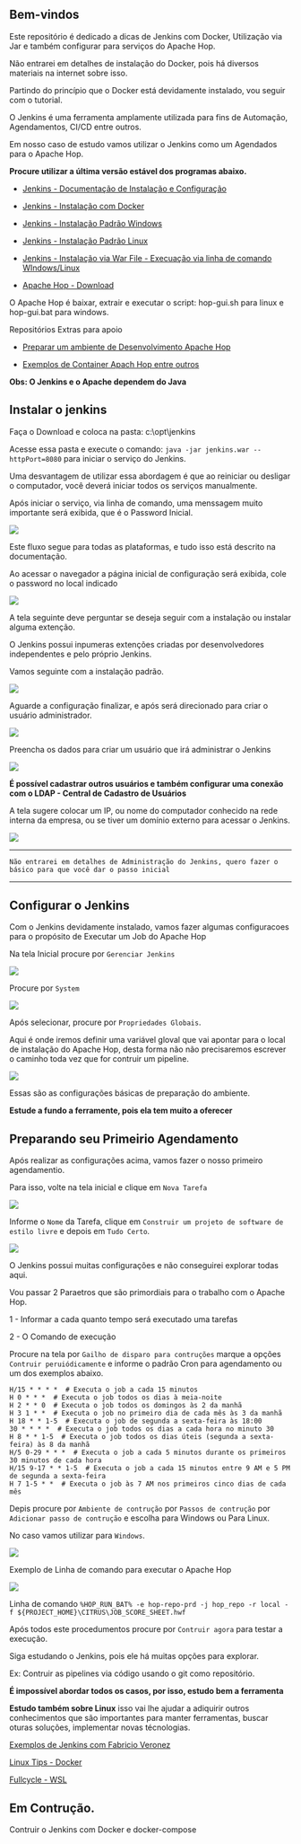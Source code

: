 ## Bem-vindos


Este repositório é dedicado a dicas de Jenkins com Docker, Utilização via Jar e também configurar para serviços do Apache Hop.


Não entrarei em detalhes de instalação do Docker, pois há diversos materiais na internet sobre isso.

Partindo do princípio que o Docker está devidamente instalado, vou seguir com o tutorial.


O Jenkins é uma ferramenta amplamente utilizada para fins de Automação, Agendamentos, CI/CD entre outros.

Em nosso caso de estudo vamos utilizar o Jenkins como um Agendados para o Apache Hop.


**Procure utilizar a última versão estável dos programas abaixo.**

- [Jenkins - Documentação de Instalação e Configuração](https://www.jenkins.io/doc/book/installing/)

- [Jenkins - Instalação com Docker](https://www.jenkins.io/doc/book/installing/docker/)

- [Jenkins - Instalação Padrão Windows](https://www.jenkins.io/doc/book/installing/windows/)

- [Jenkins - Instalação Padrão Linux](https://www.jenkins.io/doc/book/installing/linux/)


- [Jenkins - Instalação via War File - Execuação via linha de comando WIndows/Linux](https://www.jenkins.io/doc/book/installing/war-file/)

- [Apache Hop - Download](https://hop.apache.org/download/)


O Apache Hop é baixar, extrair e executar o script: hop-gui.sh para linux e hop-gui.bat para windows.

Repositórios Extras para apoio

- [Preparar um ambiente de Desenvolvimento Apache Hop](https://github.com/pauloricardoferreira/hop_configurar_local_desenvolvimento)

- [Exemplos de Container Apach Hop entre outros](https://github.com/pauloricardoferreira/stack_dados)


**Obs: O Jenkins e o Apache dependem do Java**

## Instalar o jenkins

Faça o Download e coloca na pasta: c:\opt\jenkins

Acesse essa pasta e execute o comando: ``java -jar jenkins.war --httpPort=8080`` para iniciar o serviço do Jenkins.

Uma desvantagem de utilizar essa abordagem é que ao reiniciar ou desligar o computador, você deverá iniciar todos os serviços manualmente.

Após iniciar o serviço, via linha de comando, uma menssagem muito importante será exibida, que é o Password Inicial.

![](./imagens/jenkins_password_inicial.png)

Este fluxo segue para todas as plataformas, e tudo isso está descrito na documentação.

Ao acessar o navegador a página inicial de configuração será exibida, cole o password no local indicado

![](./imagens/tela_configuracao_inicial.png)

A tela seguinte deve perguntar se deseja seguir com a instalação ou instalar alguma extenção.

O Jenkins possui inpumeras extenções criadas por desenvolvedores independentes e pelo próprio Jenkins.

Vamos seguinte com a instalação padrão.

![](./imagens/tela_instalacao_padrao_extencoes.png)

Aguarde a configuração finalizar, e após será direcionado para criar o usuário administrador.

![](./imagens/tela_aguardar_finalizar_instalacao.png)


Preencha os dados para criar um usuário que irá administrar o Jenkins

![](./imagens/tela_cadastro_usuario.png)


**É possível cadastrar outros usuários e também configurar uma conexão com o LDAP - Central de Cadastro de Usuários**

A tela sugere colocar um IP, ou nome do computador conhecido na rede interna da empresa, ou se tiver um domínio externo para acessar o Jenkins.

![](./imagens/tela_configuracao_instancia.png)

---


```
Não entrarei em detalhes de Administração do Jenkins, quero fazer o básico para que você dar o passo inicial
```
---


## Configurar o Jenkins

Com o Jenkins devidamente instalado, vamos fazer algumas configuracoes para o propósito de Executar um Job do Apache Hop


Na tela Inicial procure por `Gerenciar Jenkins`

![](./imagens/tela_inicial_gerenciar_jenkins.png)

Procure por `System`

![](./imagens/tela_inicial_gerenciar_jenkins_system.png)

Após selecionar, procure por `Propriedades Globais`.

Aqui é onde iremos definir uma variável gloval que vai apontar para o local de instalação do Apache Hop, desta forma não não precisaremos escrever o caminho toda vez que for contruir um pipeline.

![](./imagens/tela_inicial_gerenciar_jenkins_system_propriedades_globais.png)

Essas são as configurações básicas de preparação do ambiente.

**Estude a fundo a ferramente, pois ela tem muito a oferecer**

## Preparando seu Primeirio Agendamento

Após realizar as configurações acima, vamos fazer o nosso primeiro agendamentio.

Para isso, volte na tela inicial e clique em `Nova Tarefa`

![](./imagens/tela_nova_tarefa.png)

Informe o `Nome` da Tarefa, clique em `Construir um projeto de software de estilo livre` e depois em `Tudo Certo`.

![](./imagens/tela_nova_tarefa_tipo_de_tarefa.png)

O Jenkins possui muitas configurações e não conseguirei explorar todas aqui.

Vou passar 2 Paraetros que são primordiais para o trabalho com o Apache Hop.

1 - Informar a cada quanto tempo será executado uma tarefas

2 - O Comando de execução

Procure na tela por `Gailho de disparo para contruções` marque a opções `Contruir peruiódicamente` e informe o padrão Cron para agendamento ou um dos exemplos abaixo.


```shell
H/15 * * * *  # Executa o job a cada 15 minutos
H 0 * * *  # Executa o job todos os dias à meia-noite
H 2 * * 0  # Executa o job todos os domingos às 2 da manhã
H 3 1 * *  # Executa o job no primeiro dia de cada mês às 3 da manhã
H 18 * * 1-5  # Executa o job de segunda a sexta-feira às 18:00
30 * * * *  # Executa o job todos os dias a cada hora no minuto 30
H 8 * * 1-5  # Executa o job todos os dias úteis (segunda a sexta-feira) às 8 da manhã
H/5 0-29 * * *  # Executa o job a cada 5 minutos durante os primeiros 30 minutos de cada hora
H/15 9-17 * * 1-5  # Executa o job a cada 15 minutos entre 9 AM e 5 PM de segunda a sexta-feira
H 7 1-5 * *  # Executa o job às 7 AM nos primeiros cinco dias de cada mês
```

Depis procure por `Ambiente de contrução` por `Passos de contrução` por `Adicionar passo de contrução` e escolha para Windows ou Para Linux.

No caso vamos utilizar para `Windows`.

![](./imagens/tela_nova_tarefa_ambiente_de_construcao.png)

Exemplo de Linha de comando para executar o Apache Hop

![](./imagens/tela_nova_tarefa_linha_de_comando.png)


Linha de comando
`%HOP_RUN_BAT% -e hop-repo-prd -j hop_repo -r local -f ${PROJECT_HOME}\CITRUS\JOB_SCORE_SHEET.hwf`

Após todos este procedumentos procure por `Contruir agora` para testar a execução.

Siga estudando o Jenkins, pois ele há muitas opções para explorar.

Ex: Contruir as pipelines via código usando o git como repositório.

**É impossível abordar todos os casos, por isso, estudo bem a ferramenta**

**Estudo também sobre Linux** isso vai lhe ajudar a adiquirir outros conhecimentos que são importantes para manter ferramentas, buscar oturas soluções, implementar novas técnologias.

[Exemplos de Jenkins com Fabricio Veronez](https://www.youtube.com/watch?v=O6y27_Ol25g)

[Linux Tips - Docker](https://www.youtube.com/watch?v=Wm99C_f7Kxw&list=PLf-O3X2-mxDn1VpyU2q3fuI6YYeIWp5rR&pp=iAQB)

[Fullcycle - WSL](https://www.youtube.com/watch?v=O33trWxqVC4&pp=ygUNZnVsbGNpY2xlIHdzbA%3D%3D)

## Em Contrução.

Contruir o Jenkins com Docker e docker-compose